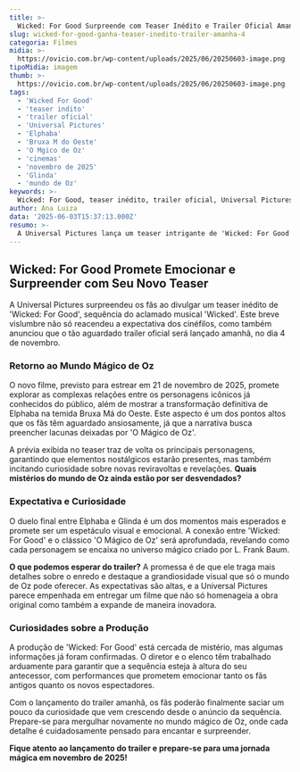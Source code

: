 ```yaml
---
title: >-
  Wicked: For Good Surpreende com Teaser Inédito e Trailer Oficial Amanhã
slug: wicked-for-good-ganha-teaser-inedito-trailer-amanha-4
categoria: Filmes
midia: >-
  https://ovicio.com.br/wp-content/uploads/2025/06/20250603-image.png
tipoMidia: imagem
thumb: >-
  https://ovicio.com.br/wp-content/uploads/2025/06/20250603-image.png
tags:
  - 'Wicked For Good'
  - 'teaser indito'
  - 'trailer oficial'
  - 'Universal Pictures'
  - 'Elphaba'
  - 'Bruxa M do Oeste'
  - 'O Mgico de Oz'
  - 'cinemas'
  - 'novembro de 2025'
  - 'Glinda'
  - 'mundo de Oz'
keywords: >-
  Wicked: For Good, teaser inédito, trailer oficial, Universal Pictures, Elphaba, Bruxa Má do Oeste, O Mágico de Oz, cinemas, novembro de 2025, Glinda, mundo de Oz
author: Ana Luiza
data: '2025-06-03T15:37:13.000Z'
resumo: >-
  A Universal Pictures lança um teaser intrigante de 'Wicked: For Good', prometendo revelar novos segredos em novembro de 2025. O trailer completo será lançado amanhã, oferecendo mais detalhes sobre o aguardado confronto final entre as bruxas de Oz.
---
```


## Wicked: For Good Promete Emocionar e Surpreender com Seu Novo Teaser

A Universal Pictures surpreendeu os fãs ao divulgar um teaser inédito de 'Wicked: For Good', sequência do aclamado musical 'Wicked'. Este breve vislumbre não só reacendeu a expectativa dos cinéfilos, como também anunciou que o tão aguardado trailer oficial será lançado amanhã, no dia 4 de novembro.

### Retorno ao Mundo Mágico de Oz

O novo filme, previsto para estrear em 21 de novembro de 2025, promete explorar as complexas relações entre os personagens icônicos já conhecidos do público, além de mostrar a transformação definitiva de Elphaba na temida Bruxa Má do Oeste. Este aspecto é um dos pontos altos que os fãs têm aguardado ansiosamente, já que a narrativa busca preencher lacunas deixadas por 'O Mágico de Oz'.

A prévia exibida no teaser traz de volta os principais personagens, garantindo que elementos nostálgicos estarão presentes, mas também incitando curiosidade sobre novas reviravoltas e revelações. **Quais mistérios do mundo de Oz ainda estão por ser desvendados?**

### Expectativa e Curiosidade

O duelo final entre Elphaba e Glinda é um dos momentos mais esperados e promete ser um espetáculo visual e emocional. A conexão entre 'Wicked: For Good' e o clássico 'O Mágico de Oz' será aprofundada, revelando como cada personagem se encaixa no universo mágico criado por L. Frank Baum.

**O que podemos esperar do trailer?** A promessa é de que ele traga mais detalhes sobre o enredo e destaque a grandiosidade visual que só o mundo de Oz pode oferecer. As expectativas são altas, e a Universal Pictures parece empenhada em entregar um filme que não só homenageia a obra original como também a expande de maneira inovadora.

### Curiosidades sobre a Produção

A produção de 'Wicked: For Good' está cercada de mistério, mas algumas informações já foram confirmadas. O diretor e o elenco têm trabalhado arduamente para garantir que a sequência esteja à altura do seu antecessor, com performances que prometem emocionar tanto os fãs antigos quanto os novos espectadores.

Com o lançamento do trailer amanhã, os fãs poderão finalmente saciar um pouco da curiosidade que vem crescendo desde o anúncio da sequência. Prepare-se para mergulhar novamente no mundo mágico de Oz, onde cada detalhe é cuidadosamente pensado para encantar e surpreender.

**Fique atento ao lançamento do trailer e prepare-se para uma jornada mágica em novembro de 2025!**